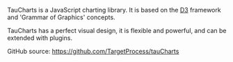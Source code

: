 TauCharts is a JavaScript charting library. It is based on the [D3](https://d3js.org) framework and 'Grammar of Graphics' concepts.

TauCharts has a perfect visual design, it is flexible and powerful, and can be extended with plugins.

GitHub source: https://github.com/TargetProcess/tauCharts
